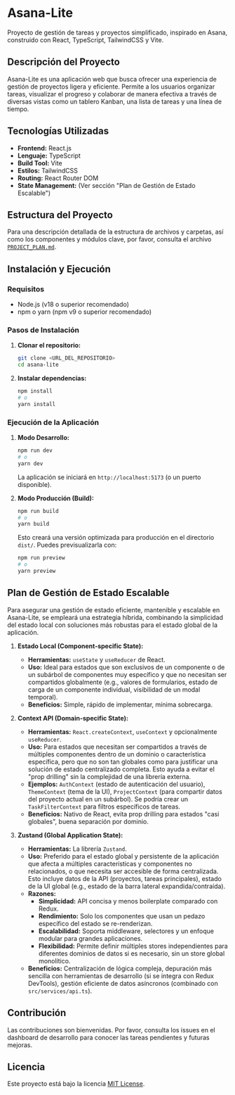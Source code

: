 # Asana-Lite

Proyecto de gestión de tareas y proyectos simplificado, inspirado en Asana, construido con React, TypeScript, TailwindCSS y Vite.

## Descripción del Proyecto
Asana-Lite es una aplicación web que busca ofrecer una experiencia de gestión de proyectos ligera y eficiente. Permite a los usuarios organizar tareas, visualizar el progreso y colaborar de manera efectiva a través de diversas vistas como un tablero Kanban, una lista de tareas y una línea de tiempo.

## Tecnologías Utilizadas
*   **Frontend:** React.js
*   **Lenguaje:** TypeScript
*   **Build Tool:** Vite
*   **Estilos:** TailwindCSS
*   **Routing:** React Router DOM
*   **State Management:** (Ver sección "Plan de Gestión de Estado Escalable")

## Estructura del Proyecto
Para una descripción detallada de la estructura de archivos y carpetas, así como los componentes y módulos clave, por favor, consulta el archivo [`PROJECT_PLAN.md`](./PROJECT_PLAN.md).

## Instalación y Ejecución

### Requisitos
*   Node.js (v18 o superior recomendado)
*   npm o yarn (npm v9 o superior recomendado)

### Pasos de Instalación
1.  **Clonar el repositorio:**
    ```bash
    git clone <URL_DEL_REPOSITORIO>
    cd asana-lite
    ```
2.  **Instalar dependencias:**
    ```bash
    npm install
    # o
    yarn install
    ```

### Ejecución de la Aplicación
1.  **Modo Desarrollo:**
    ```bash
    npm run dev
    # o
    yarn dev
    ```
    La aplicación se iniciará en `http://localhost:5173` (o un puerto disponible).

2.  **Modo Producción (Build):**
    ```bash
    npm run build
    # o
    yarn build
    ```
    Esto creará una versión optimizada para producción en el directorio `dist/`. Puedes previsualizarla con:
    ```bash
    npm run preview
    # o
    yarn preview
    ```

## Plan de Gestión de Estado Escalable

Para asegurar una gestión de estado eficiente, mantenible y escalable en Asana-Lite, se empleará una estrategia híbrida, combinando la simplicidad del estado local con soluciones más robustas para el estado global de la aplicación.

1.  **Estado Local (Component-specific State):**
    *   **Herramientas:** `useState` y `useReducer` de React.
    *   **Uso:** Ideal para estados que son exclusivos de un componente o de un subárbol de componentes muy específico y que no necesitan ser compartidos globalmente (e.g., valores de formularios, estado de carga de un componente individual, visibilidad de un modal temporal).
    *   **Beneficios:** Simple, rápido de implementar, mínima sobrecarga.

2.  **Context API (Domain-specific State):**
    *   **Herramientas:** `React.createContext`, `useContext` y opcionalmente `useReducer`.
    *   **Uso:** Para estados que necesitan ser compartidos a través de múltiples componentes dentro de un dominio o característica específica, pero que no son tan globales como para justificar una solución de estado centralizado completa. Esto ayuda a evitar el "prop drilling" sin la complejidad de una librería externa.
    *   **Ejemplos:** `AuthContext` (estado de autenticación del usuario), `ThemeContext` (tema de la UI), `ProjectContext` (para compartir datos del proyecto actual en un subárbol). Se podría crear un `TaskFilterContext` para filtros específicos de tareas.
    *   **Beneficios:** Nativo de React, evita prop drilling para estados "casi globales", buena separación por dominio.

3.  **Zustand (Global Application State):**
    *   **Herramientas:** La librería `Zustand`.
    *   **Uso:** Preferido para el estado global y persistente de la aplicación que afecta a múltiples características y componentes no relacionados, o que necesita ser accesible de forma centralizada. Esto incluye datos de la API (proyectos, tareas principales), estado de la UI global (e.g., estado de la barra lateral expandida/contraída).
    *   **Razones:**
        *   **Simplicidad:** API concisa y menos boilerplate comparado con Redux.
        *   **Rendimiento:** Solo los componentes que usan un pedazo específico del estado se re-renderizan.
        *   **Escalabilidad:** Soporta middleware, selectores y un enfoque modular para grandes aplicaciones.
        *   **Flexibilidad:** Permite definir múltiples stores independientes para diferentes dominios de datos si es necesario, sin un store global monolítico.
    *   **Beneficios:** Centralización de lógica compleja, depuración más sencilla con herramientas de desarrollo (si se integra con Redux DevTools), gestión eficiente de datos asíncronos (combinado con `src/services/api.ts`).

## Contribución
Las contribuciones son bienvenidas. Por favor, consulta los issues en el dashboard de desarrollo para conocer las tareas pendientes y futuras mejoras.

## Licencia
Este proyecto está bajo la licencia [MIT License](LICENSE).